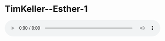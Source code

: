 # TimKeller--Esther-1

<audio style="width: 100%;" preload="false" controls controlslist="nodownload"><source src="http://file.simai.life/audio/mp3/old/12194.mp3" type="audio/mpeg">Your browser does not support the audio element.</audio>


